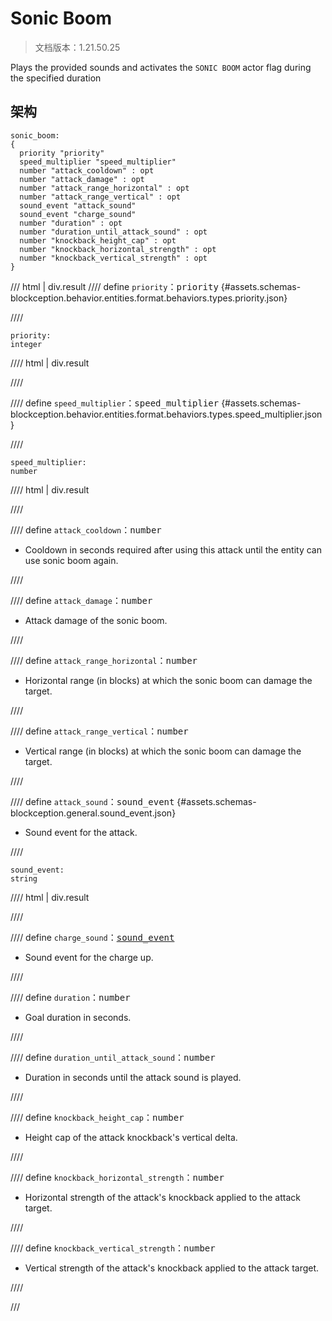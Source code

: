 # Sonic Boom

> 文档版本：1.21.50.25

Plays the provided sounds and activates the `SONIC BOOM` actor flag during the specified duration

## 架构

```mcschema
sonic_boom:
{
  priority "priority"
  speed_multiplier "speed_multiplier"
  number "attack_cooldown" : opt
  number "attack_damage" : opt
  number "attack_range_horizontal" : opt
  number "attack_range_vertical" : opt
  sound_event "attack_sound"
  sound_event "charge_sound"
  number "duration" : opt
  number "duration_until_attack_sound" : opt
  number "knockback_height_cap" : opt
  number "knockback_horizontal_strength" : opt
  number "knockback_vertical_strength" : opt
}

```

/// html | div.result
//// define
`priority`：<samp>priority</samp> {#assets.schemas-blockception.behavior.entities.format.behaviors.types.priority.json}


////

```mcschema
priority:
integer

```

//// html | div.result

////



//// define
`speed_multiplier`：<samp>speed_multiplier</samp> {#assets.schemas-blockception.behavior.entities.format.behaviors.types.speed_multiplier.json}


////

```mcschema
speed_multiplier:
number

```

//// html | div.result

////



//// define
`attack_cooldown`：<samp>number</samp>

- Cooldown in seconds required after using this attack until the entity can use sonic boom again.


////


//// define
`attack_damage`：<samp>number</samp>

- Attack damage of the sonic boom.


////


//// define
`attack_range_horizontal`：<samp>number</samp>

- Horizontal range (in blocks) at which the sonic boom can damage the target.


////


//// define
`attack_range_vertical`：<samp>number</samp>

- Vertical range (in blocks) at which the sonic boom can damage the target.


////


//// define
`attack_sound`：<samp>sound_event</samp> {#assets.schemas-blockception.general.sound_event.json}

- Sound event for the attack.


////

```mcschema
sound_event:
string

```

//// html | div.result

////



//// define
`charge_sound`：<samp>[sound_event](#assets.schemas-blockception.general.sound_event.json)</samp>

- Sound event for the charge up.


////


//// define
`duration`：<samp>number</samp>

- Goal duration in seconds.


////


//// define
`duration_until_attack_sound`：<samp>number</samp>

- Duration in seconds until the attack sound is played.


////


//// define
`knockback_height_cap`：<samp>number</samp>

- Height cap of the attack knockback's vertical delta.


////


//// define
`knockback_horizontal_strength`：<samp>number</samp>

- Horizontal strength of the attack's knockback applied to the attack target.


////


//// define
`knockback_vertical_strength`：<samp>number</samp>

- Vertical strength of the attack's knockback applied to the attack target.


////


///

